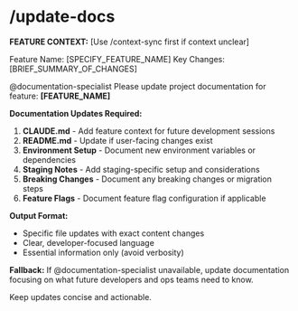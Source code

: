 # /update-docs

**FEATURE CONTEXT:** [Use /context-sync first if context unclear]

Feature Name: [SPECIFY_FEATURE_NAME] 
Key Changes: [BRIEF_SUMMARY_OF_CHANGES]

@documentation-specialist Please update project documentation for feature: **[FEATURE_NAME]**

**Documentation Updates Required:**
1. **CLAUDE.md** - Add feature context for future development sessions
2. **README.md** - Update if user-facing changes exist
3. **Environment Setup** - Document new environment variables or dependencies
4. **Staging Notes** - Add staging-specific setup and considerations
5. **Breaking Changes** - Document any breaking changes or migration steps
6. **Feature Flags** - Document feature flag configuration if applicable

**Output Format:**
- Specific file updates with exact content changes
- Clear, developer-focused language
- Essential information only (avoid verbosity)

**Fallback:** If @documentation-specialist unavailable, update documentation focusing on what future developers and ops teams need to know.

Keep updates concise and actionable.
